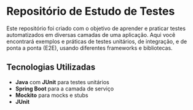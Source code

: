 # Repositório de Estudo de Testes

Este repositório foi criado com o objetivo de aprender e praticar testes automatizados em diversas camadas de uma aplicação. Aqui você encontrará exemplos e práticas de testes unitários, de integração, e de ponta a ponta (E2E), usando diferentes frameworks e bibliotecas.

## Tecnologias Utilizadas

- **Java** com **JUnit** para testes unitários
- **Spring Boot** para a camada de serviço
- **Mockito** para mocks e stubs
- **JUnit**

